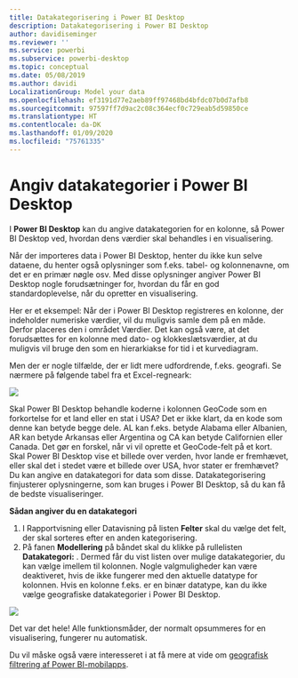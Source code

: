```yaml
---
title: Datakategorisering i Power BI Desktop
description: Datakategorisering i Power BI Desktop
author: davidiseminger
ms.reviewer: ''
ms.service: powerbi
ms.subservice: powerbi-desktop
ms.topic: conceptual
ms.date: 05/08/2019
ms.author: davidi
LocalizationGroup: Model your data
ms.openlocfilehash: ef3191d77e2aeb89ff97468bd4bfdc07b0d7afb8
ms.sourcegitcommit: 97597ff7d9ac2c08c364ecf0c729eab5d59850ce
ms.translationtype: HT
ms.contentlocale: da-DK
ms.lasthandoff: 01/09/2020
ms.locfileid: "75761335"
---
```

# <a name="specify-data-categories-in-power-bi-desktop"></a>Angiv datakategorier i Power BI Desktop
I **Power BI Desktop** kan du angive datakategorien for en kolonne, så Power BI Desktop ved, hvordan dens værdier skal behandles i en visualisering.

Når der importeres data i Power BI Desktop, henter du ikke kun selve dataene, du henter også oplysninger som f.eks. tabel- og kolonnenavne, om det er en primær nøgle osv.  Med disse oplysninger angiver Power BI Desktop nogle forudsætninger for, hvordan du får en god standardoplevelse, når du opretter en visualisering. 

Her er et eksempel: Når der i Power BI Desktop registreres en kolonne, der indeholder numeriske værdier, vil du muligvis samle dem på en måde. Derfor placeres den i området Værdier. Det kan også være, at det forudsættes for en kolonne med dato- og klokkeslætsværdier, at du muligvis vil bruge den som en hierarkiakse for tid i et kurvediagram.

Men der er nogle tilfælde, der er lidt mere udfordrende, f.eks. geografi. Se nærmere på følgende tabel fra et Excel-regneark:

![](media/desktop-data-categorization/datacategorizationtable.png)

Skal Power BI Desktop behandle koderne i kolonnen GeoCode som en forkortelse for et land eller en stat i USA?  Det er ikke klart, da en kode som denne kan betyde begge dele.  AL kan f.eks. betyde Alabama eller Albanien, AR kan betyde Arkansas eller Argentina og CA kan betyde Californien eller Canada. Det gør en forskel, når vi vil oprette et GeoCode-felt på et kort.  Skal Power BI Desktop vise et billede over verden, hvor lande er fremhævet, eller skal det i stedet være et billede over USA, hvor stater er fremhævet?  Du kan angive en datakategori for data som disse. Datakategorisering finjusterer oplysningerne, som kan bruges i Power BI Desktop, så du kan få de bedste visualiseringer.  

**Sådan angiver du en datakategori**

1. I Rapportvisning eller Datavisning på listen **Felter** skal du vælge det felt, der skal sorteres efter en anden kategorisering.
2. På fanen **Modellering** på båndet skal du klikke på rullelisten **Datakategori:** .  Dermed får du vist listen over mulige datakategorier, du kan vælge imellem til kolonnen.  Nogle valgmuligheder kan være deaktiveret, hvis de ikke fungerer med den aktuelle datatype for kolonnen.  Hvis en kolonne f.eks. er en binær datatype, kan du ikke vælge geografiske datakategorier i Power BI Desktop. 

![](media/desktop-data-categorization/datacategorization.gif)

Det var det hele!  Alle funktionsmåder, der normalt opsummeres for en visualisering, fungerer nu automatisk.  

Du vil måske også være interesseret i at få mere at vide om [geografisk filtrering af Power BI-mobilapps](desktop-mobile-geofiltering.md).

